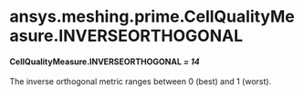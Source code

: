 # ansys.meshing.prime.CellQualityMeasure.INVERSEORTHOGONAL

<a id="ansys.meshing.prime.CellQualityMeasure.INVERSEORTHOGONAL"></a>

#### CellQualityMeasure.INVERSEORTHOGONAL *= 14*

The inverse orthogonal metric ranges between 0 (best) and 1 (worst).

<!-- !! processed by numpydoc !! -->
